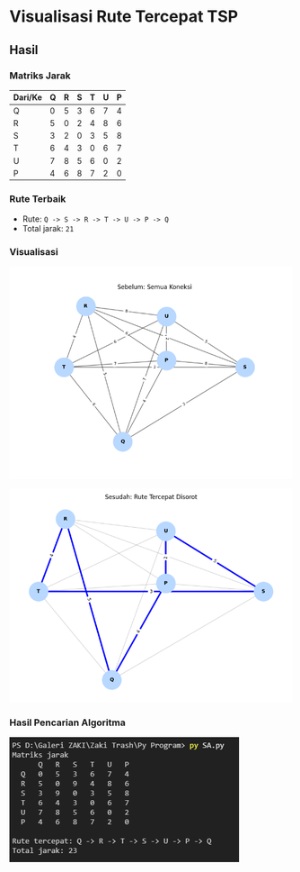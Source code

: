 # Visualisasi Rute Tercepat TSP

## Hasil

### Matriks Jarak
| Dari/Ke | Q | R | S | T | U | P |
| --- | --- | --- | --- | --- | --- | --- |
| Q | 0 | 5 | 3 | 6 | 7 | 4 |
| R | 5 | 0 | 2 | 4 | 8 | 6 |
| S | 3 | 2 | 0 | 3 | 5 | 8 |
| T | 6 | 4 | 3 | 0 | 6 | 7 |
| U | 7 | 8 | 5 | 6 | 0 | 2 |
| P | 4 | 6 | 8 | 7 | 2 | 0 |

### Rute Terbaik
- Rute: `Q -> S -> R -> T -> U -> P -> Q`
- Total jarak: `21`

### Visualisasi
![Figure 1 - Graf lengkap](Figure_1.png)

![Figure 2 - Rute terbaik disorot](Figure_2.png)

### Hasil Pencarian Algoritma
![Hasil pencarian algoritma TSP](Hasil.png)
